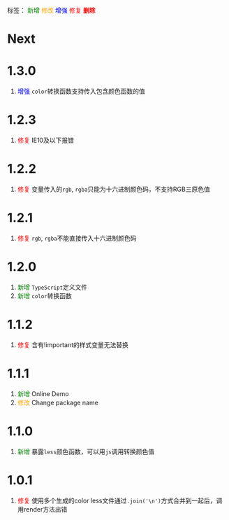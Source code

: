 标签：
<font color=green>新增</font>
<font color=orange>修改</font>
<font color=blue>增强</font>
<font color=red>修复</font>
<font color=red><strong>删除</strong></font>


# Next



# 1.3.0
1. <font color=blue>增强</font> `color`转换函数支持传入包含颜色函数的值


# 1.2.3
1. <font color=red>修复</font> IE10及以下报错


# 1.2.2
1. <font color=red>修复</font> 变量传入的`rgb`, `rgba`只能为十六进制颜色码，不支持RGB三原色值


# 1.2.1
1. <font color=red>修复</font> `rgb`, `rgba`不能直接传入十六进制颜色码


# 1.2.0
1. <font color=green>新增</font> `TypeScript`定义文件
2. <font color=green>新增</font> `color`转换函数

# 1.1.2
1. <font color=red>修复</font> 含有!important的样式变量无法替换

# 1.1.1
1. <font color=green>新增</font> Online Demo
2. <font color=orange>修改</font> Change package name

# 1.1.0
1. <font color=green>新增</font> 暴露`less`颜色函数，可以用`js`调用转换颜色值

# 1.0.1
1. <font color=red>修复</font> 使用多个生成的color less文件通过`.join('\n')`方式合并到一起后，调用render方法出错